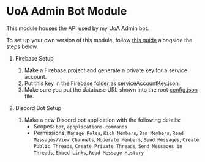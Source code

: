 # UoA Admin Bot Module

This module houses the API used by my UoA Admin bot.

To set up your own version of this module, follow [this guide](https://firebase.google.com/docs/admin/setup?authuser=0#add-sdk) alongside the steps below.

1. Firebase Setup

    1. Make a Firebase project and generate a private key for a service account.
    2. Put this key in the Firebase folder as [serviceAccountKey.json](./Firebase/serviceAccountKey.json).
    3. Make sure you put the database URL shown into the root [config.json](../../../config.json) file.

2. Discord Bot Setup
    1. Make a new Discord bot application with the following details:
        - Scopes: `bot`, `appplications.commands`
        - Permissions: `Manage Roles`, `Kick Members`, `Ban Members`, `Read Messages/View Channels`, `Moderate Members`, `Send Messages`, `Create Public Threads`, `Create Private Threads`, `Send Messages in Threads`, `Embed Links`, `Read Message History`
